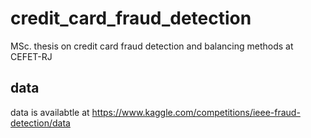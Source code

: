 # credit_card_fraud_detection
MSc. thesis on credit card fraud detection and balancing methods at CEFET-RJ

## data
data is availabtle at https://www.kaggle.com/competitions/ieee-fraud-detection/data
